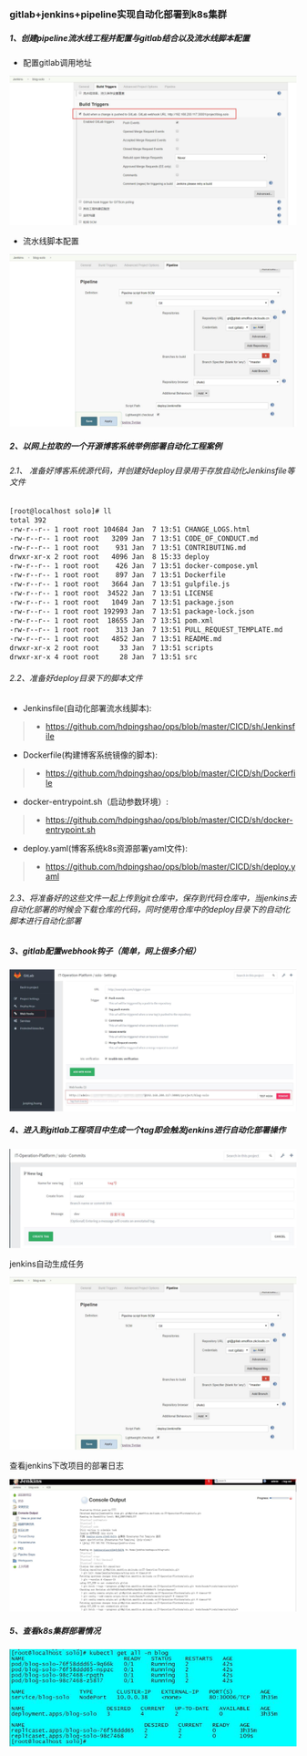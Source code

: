 ### gitlab+jenkins+pipeline实现自动化部署到k8s集群

##### 1、创建pipeline流水线工程并配置与gitlab结合以及流水线脚本配置

- 配置gitlab调用地址

![image](https://github.com/hdpingshao/ops/blob/master/CICD/images/jenkinsfile1.jpg)

- 流水线脚本配置

![image](https://github.com/hdpingshao/ops/blob/master/CICD/images/jenkinsfile2.jpg)

##### 2、以网上拉取的一个开源博客系统举例部署自动化工程案例

###### 2.1、 准备好博客系统源代码，并创建好deploy目录用于存放自动化Jenkinsfile等文件

	[root@localhost solo]# ll
	total 392
	-rw-r--r-- 1 root root 104684 Jan  7 13:51 CHANGE_LOGS.html
	-rw-r--r-- 1 root root   3209 Jan  7 13:51 CODE_OF_CONDUCT.md
	-rw-r--r-- 1 root root    931 Jan  7 13:51 CONTRIBUTING.md
	drwxr-xr-x 2 root root   4096 Jan  8 15:33 deploy
	-rw-r--r-- 1 root root    426 Jan  7 13:51 docker-compose.yml
	-rw-r--r-- 1 root root    897 Jan  7 13:51 Dockerfile
	-rw-r--r-- 1 root root   3664 Jan  7 13:51 gulpfile.js
	-rw-r--r-- 1 root root  34522 Jan  7 13:51 LICENSE
	-rw-r--r-- 1 root root   1049 Jan  7 13:51 package.json
	-rw-r--r-- 1 root root 192993 Jan  7 13:51 package-lock.json
	-rw-r--r-- 1 root root  18655 Jan  7 13:51 pom.xml
	-rw-r--r-- 1 root root    313 Jan  7 13:51 PULL_REQUEST_TEMPLATE.md
	-rw-r--r-- 1 root root   4852 Jan  7 13:51 README.md
	drwxr-xr-x 2 root root     33 Jan  7 13:51 scripts
	drwxr-xr-x 4 root root     28 Jan  7 13:51 src
	
###### 2.2、准备好deploy目录下的脚本文件

- Jenkinsfile(自动化部署流水线脚本):
> * https://github.com/hdpingshao/ops/blob/master/CICD/sh/Jenkinsfile

- Dockerfile(构建博客系统镜像的脚本):
> * https://github.com/hdpingshao/ops/blob/master/CICD/sh/Dockerfile

- docker-entrypoint.sh（启动参数环境）:
> * https://github.com/hdpingshao/ops/blob/master/CICD/sh/docker-entrypoint.sh

- deploy.yaml(博客系统k8s资源部署yaml文件):
> * https://github.com/hdpingshao/ops/blob/master/CICD/sh/deploy.yaml

###### 2.3、将准备好的这些文件一起上传到git仓库中，保存到代码仓库中，当jenkins去自动化部署的时候会下载仓库的代码，同时使用仓库中的deploy目录下的自动化脚本进行自动化部署

##### 3、gitlab配置webhook钩子（简单，网上很多介绍）

![image](https://github.com/hdpingshao/ops/blob/master/CICD/images/jenkinsfile5.jpg)

##### 4、进入到gitlab工程项目中生成一个tag即会触发jenkins进行自动化部署操作

![image](https://github.com/hdpingshao/ops/blob/master/CICD/images/jenkinsfile3.jpg)

jenkins自动生成任务

![image](https://github.com/hdpingshao/ops/blob/master/CICD/images/jenkinsfile2.jpg)

查看jenkins下改项目的部署日志

![image](https://github.com/hdpingshao/ops/blob/master/CICD/images/jenkinsfile6.jpg)

##### 5、查看k8s集群部署情况

![image](https://github.com/hdpingshao/ops/blob/master/CICD/images/jenkinsfile7.jpg)
